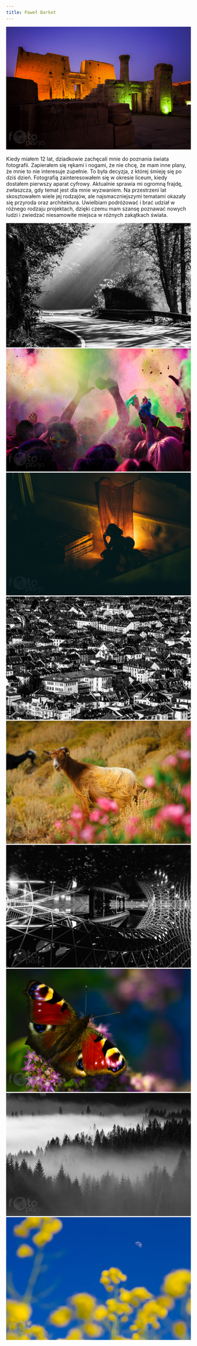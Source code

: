 ```yaml
---
title: Paweł Barket
---
```


![Paweł Barket](assets/img/members/member-8/img1.jpg)

<p class="blurb">
	Kiedy miałem 12 lat, dziadkowie zachęcali mnie do poznania świata fotografii. Zapierałem się rękami i nogami, że nie chcę, że mam inne plany, że mnie to nie interesuje zupełnie. To była decyzja, z której śmieję się po dziś dzień. Fotografią zainteresowałem się w okresie liceum, kiedy dostałem pierwszy aparat cyfrowy. Aktualnie sprawia mi ogromną frajdę, zwłaszcza, gdy temat jest dla mnie wyzwaniem. Na przestrzeni lat skosztowałem wiele jej rodzajów, ale najsmaczniejszymi tematami okazały się przyroda oraz architektura. Uwielbiam podróżować i brać udział w różnego rodzaju projektach, dzięki czemu mam szansę poznawać nowych ludzi i zwiedzać niesamowite miejsca w różnych zakątkach świata.
</p>

![Paweł Barket](assets/img/members/member-8/img2.jpg)
![Paweł Barket](assets/img/members/member-8/img3.jpg)
![Paweł Barket](assets/img/members/member-8/img4.jpg)
![Paweł Barket](assets/img/members/member-8/img5.jpg)
![Paweł Barket](assets/img/members/member-8/img6.jpg)
![Paweł Barket](assets/img/members/member-8/img7.jpg)
![Paweł Barket](assets/img/members/member-8/img8.jpg)
![Paweł Barket](assets/img/members/member-8/img9.jpg)
![Paweł Barket](assets/img/members/member-8/img10.jpg)
